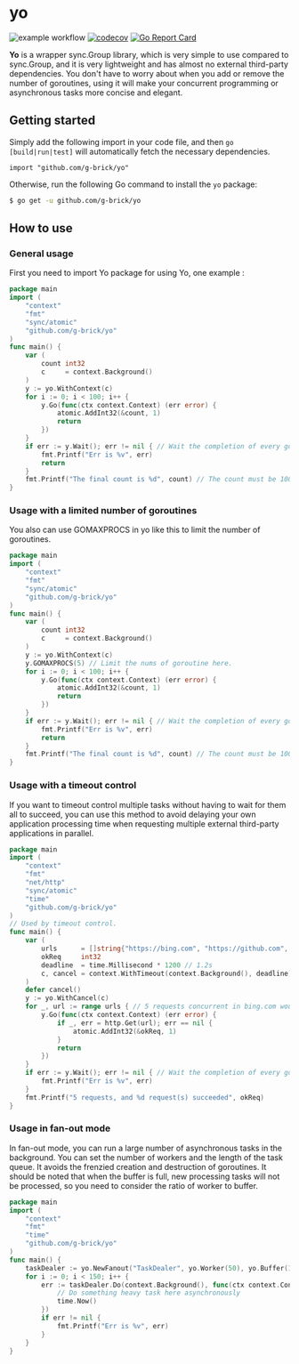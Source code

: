 # yo 
![example workflow](https://github.com/g-brick/yo/actions/workflows/CI.yml/badge.svg)
[![codecov](https://codecov.io/gh/g-brick/yo/graph/badge.svg?token=8AGHULWWDJ)](https://codecov.io/gh/g-brick/yo)
[![Go Report Card](https://goreportcard.com/badge/github.com/g-brick/yo)](https://goreportcard.com/report/github.com/g-brick/yo)

**Yo** is a wrapper sync.Group library, which is very simple to use compared to sync.Group, 
and it is very lightweight and has almost no external third-party dependencies. 
You don't have to worry about when you add or remove the number of goroutines, 
using it will make your concurrent programming or asynchronous tasks more concise and elegant.
## Getting started
Simply add the following import in your code file, 
and then `go [build|run|test]` will automatically fetch the necessary dependencies.
```
import "github.com/g-brick/yo"
```
Otherwise, run the following Go command to install the `yo` package:

```sh
$ go get -u github.com/g-brick/yo
```
## How to use
### General usage
First you need to import Yo package for using Yo, one example :
```go
package main
import (
	"context"
	"fmt"
	"sync/atomic"
	"github.com/g-brick/yo"
)
func main() {
	var (
		count int32
		c     = context.Background()
	)
	y := yo.WithContext(c)
	for i := 0; i < 100; i++ {
		y.Go(func(ctx context.Context) (err error) {
			atomic.AddInt32(&count, 1)
			return
		})
	}
	if err := y.Wait(); err != nil { // Wait the completion of every goroutine.
		fmt.Printf("Err is %v", err)
		return
	}
	fmt.Printf("The final count is %d", count) // The count must be 100.
}
```
### Usage with a limited number of goroutines
You also can use GOMAXPROCS in yo like this to limit the number of goroutines.
```go
package main
import (
	"context"
	"fmt"
	"sync/atomic"
	"github.com/g-brick/yo"
)
func main() {
	var (
		count int32
		c     = context.Background()
	)
	y := yo.WithContext(c)
	y.GOMAXPROCS(5) // Limit the nums of goroutine here.
	for i := 0; i < 100; i++ {
		y.Go(func(ctx context.Context) (err error) {
			atomic.AddInt32(&count, 1)
			return
		})
	}
	if err := y.Wait(); err != nil { // Wait the completion of every goroutine.
		fmt.Printf("Err is %v", err)
		return
	}
	fmt.Printf("The final count is %d", count) // The count must be 100.
}
```
### Usage with a timeout control
If you want to timeout control multiple tasks without having to wait for them all to succeed, 
you can use this method to avoid delaying your own application processing time 
when requesting multiple external third-party applications in parallel.

```go
package main
import (
	"context"
	"fmt"
	"net/http"
	"sync/atomic"
	"time"
	"github.com/g-brick/yo"
)
// Used by timeout control.
func main() {
	var (
		urls      = []string{"https://bing.com", "https://github.com", "https://google.com", "https://baidu.com", "https://stackoverflow.com"}
		okReq     int32
		deadline  = time.Millisecond * 1200 // 1.2s
		c, cancel = context.WithTimeout(context.Background(), deadline)
	)
	defer cancel()
	y := yo.WithCancel(c)
	for _, url := range urls { // 5 requests concurrent in bing.com would be canceled if some requests were timeout.
		y.Go(func(ctx context.Context) (err error) {
			if _, err = http.Get(url); err == nil {
				atomic.AddInt32(&okReq, 1)
			}
			return
		})
	}
	if err := y.Wait(); err != nil { // Wait the completion of every goroutine.
		fmt.Printf("Err is %v", err)
	}
	fmt.Printf("5 requests, and %d request(s) succeeded", okReq)
}
```
### Usage in fan-out mode
In fan-out mode, you can run a large number of asynchronous tasks in the background. 
You can set the number of workers and the length of the task queue. 
It avoids the frenzied creation and destruction of goroutines.
It should be noted that when the buffer is full, new processing tasks will not be processed, 
so you need to consider the ratio of worker to buffer.
```go
package main
import (
	"context"
	"fmt"
	"time"
	"github.com/g-brick/yo"
)
func main() {
	taskDealer := yo.NewFanout("TaskDealer", yo.Worker(50), yo.Buffer(1024)) // Set up a global dealer with 50 goroutines to handle a 1024-length queue in the background.
	for i := 0; i < 150; i++ {
		err := taskDealer.Do(context.Background(), func(ctx context.Context) {
			// Do something heavy task here asynchronously
			time.Now()
		})
		if err != nil {
			fmt.Printf("Err is %v", err)
		}
	}
}
```


